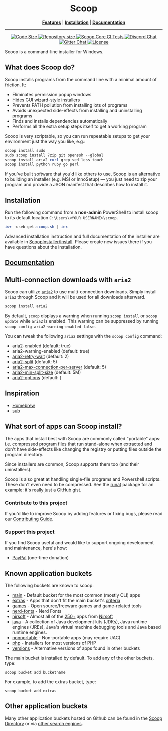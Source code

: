 <p align="center">
<!--<img src="scoop.png" alt="Long live Scoop!"/>-->
    <h1 align="center">Scoop</h1>
</p>
<p align="center">
<b><a href="https://github.com/ScoopInstaller/Scoop#what-does-scoop-do">Features</a></b>
|
<b><a href="https://github.com/ScoopInstaller/Scoop#installation">Installation</a></b>
|
<b><a href="https://github.com/ScoopInstaller/Scoop/wiki">Documentation</a></b>
</p>

- - -
<p align="center" >
    <a href="https://github.com/ScoopInstaller/Scoop">
        <img src="https://img.shields.io/github/languages/code-size/ScoopInstaller/Scoop.svg" alt="Code Size" />
    </a>
    <a href="https://github.com/ScoopInstaller/Scoop">
        <img src="https://img.shields.io/github/repo-size/ScoopInstaller/Scoop.svg" alt="Repository size" />
    </a>
    <a href="https://github.com/ScoopInstaller/Scoop/actions/workflows/ci.yml">
        <img src="https://github.com/ScoopInstaller/Scoop/actions/workflows/ci.yml/badge.svg" alt="Scoop Core CI Tests" />
    </a>
    <a href="https://discord.gg/s9yRQHt">
        <img src="https://img.shields.io/badge/chat-on%20discord-7289DA.svg" alt="Discord Chat" />
    </a>
    <a href="https://gitter.im/lukesampson/scoop">
        <img src="https://badges.gitter.im/lukesampson/scoop.png" alt="Gitter Chat" />
    </a>
    <a href="./LICENSE">
        <img src="https://img.shields.io/badge/license-UNLICENSE%20or%20MIT-blue" alt="License" />
    </a>
</p>

Scoop is a command-line installer for Windows.

## What does Scoop do?

Scoop installs programs from the command line with a minimal amount of friction. It:

- Eliminates permission popup windows
- Hides GUI wizard-style installers
- Prevents PATH pollution from installing lots of programs
- Avoids unexpected side-effects from installing and uninstalling programs
- Finds and installs dependencies automatically
- Performs all the extra setup steps itself to get a working program

Scoop is very scriptable, so you can run repeatable setups to get your environment just the way you like, e.g.:

```powershell
scoop install sudo
sudo scoop install 7zip git openssh --global
scoop install aria2 curl grep sed less touch
scoop install python ruby go perl
```

If you've built software that you'd like others to use, Scoop is an alternative to building an installer (e.g. MSI or InnoSetup) — you just need to zip your program and provide a JSON manifest that describes how to install it.

## Installation

Run the following command from a **non-admin** PowerShell to install scoop to its default location `C:\Users\<YOUR USERNAME>\scoop`.

```powershell
iwr -useb get.scoop.sh | iex
```

Advanced installation instruction and full documentation of the installer are available in [ScoopInstaller/Install](https://github.com/ScoopInstaller/Install). Please create new issues there if you have questions about the installation.

## [Documentation](https://github.com/ScoopInstaller/Scoop/wiki)

## Multi-connection downloads with `aria2`

Scoop can utilize [`aria2`](https://github.com/aria2/aria2) to use multi-connection downloads. Simply install `aria2` through Scoop and it will be used for all downloads afterward.

```powershell
scoop install aria2
```

By default, `scoop` displays a warning when running `scoop install` or `scoop update` while `aria2` is enabled. This warning can be suppressed by running `scoop config aria2-warning-enabled false`.

You can tweak the following `aria2` settings with the `scoop config` command:

- aria2-enabled (default: true)
- aria2-warning-enabled (default: true)
- [aria2-retry-wait](https://aria2.github.io/manual/en/html/aria2c.html#cmdoption-retry-wait) (default: 2)
- [aria2-split](https://aria2.github.io/manual/en/html/aria2c.html#cmdoption-s) (default: 5)
- [aria2-max-connection-per-server](https://aria2.github.io/manual/en/html/aria2c.html#cmdoption-x) (default: 5)
- [aria2-min-split-size](https://aria2.github.io/manual/en/html/aria2c.html#cmdoption-k) (default: 5M)
- [aria2-options](https://aria2.github.io/manual/en/html/aria2c.html#options) (default: )

## Inspiration

- [Homebrew](http://mxcl.github.io/homebrew/)
- [sub](https://github.com/37signals/sub#readme)

## What sort of apps can Scoop install?

The apps that install best with Scoop are commonly called "portable" apps: i.e. compressed program files that run stand-alone when extracted and don't have side-effects like changing the registry or putting files outside the program directory.

Since installers are common, Scoop supports them too (and their uninstallers).

Scoop is also great at handling single-file programs and Powershell scripts. These don't even need to be compressed. See the [runat](https://github.com/ScoopInstaller/Main/blob/master/bucket/runat.json) package for an example: it's really just a GitHub gist.

### Contribute to this project

If you'd like to improve Scoop by adding features or fixing bugs, please read our [Contributing Guide](https://github.com/ScoopInstaller/.github/blob/main/.github/CONTRIBUTING.md).

### Support this project

If you find Scoop useful and would like to support ongoing development and maintenance, here's how:

- [PayPal](https://www.paypal.com/cgi-bin/webscr?cmd=_s-xclick&hosted_button_id=DM2SUH9EUXSKJ) (one-time donation)

## Known application buckets

The following buckets are known to scoop:

- [main](https://github.com/ScoopInstaller/Main) - Default bucket for the most common (mostly CLI) apps
- [extras](https://github.com/ScoopInstaller/Extras) - Apps that don't fit the main bucket's [criteria](https://github.com/ScoopInstaller/Scoop/wiki/Criteria-for-including-apps-in-the-main-bucket)
- [games](https://github.com/Calinou/scoop-games) - Open source/freeware games and game-related tools
- [nerd-fonts](https://github.com/matthewjberger/scoop-nerd-fonts) -  Nerd Fonts
- [nirsoft](https://github.com/kodybrown/scoop-nirsoft) - Almost all of the [250+](https://rasa.github.io/scoop-directory/by-apps#kodybrown_scoop-nirsoft) apps from [Nirsoft](https://nirsoft.net)
- [java](https://github.com/ScoopInstaller/Java) - A collection of Java development kits (JDKs), Java runtime engines (JREs), Java's virtual machine debugging tools and Java based runtime engines.
- [nonportable](https://github.com/TheRandomLabs/scoop-nonportable) - Non-portable apps (may require UAC)
- [php](https://github.com/ScoopInstaller/PHP) - Installers for most versions of PHP
- [versions](https://github.com/ScoopInstaller/Versions) - Alternative versions of apps found in other buckets

The main bucket is installed by default. To add any of the other buckets, type:
```
scoop bucket add bucketname
```
For example, to add the extras bucket, type:
```
scoop bucket add extras
```

## Other application buckets

Many other application buckets hosted on Github can be found in the [Scoop Directory](https://rasa.github.io/scoop-directory/) or via [other search engines](https://rasa.github.io/scoop-directory/#other-search-engines).
